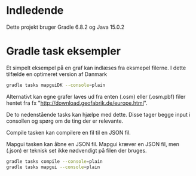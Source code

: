 # Indledende
Dette projekt bruger Gradle 6.8.2 og Java 15.0.2

# Gradle task eksempler
Et simpelt eksempel på en graf kan indlæses fra eksmepel filerne. I dette tilfælde en optimeret version af Danmark
```bash
gradle tasks mapguiDK --console=plain
```
Alternativt kan egne grafer laves ud fra enten (.osm) eller (.osm.pbf) filer hentet fra fx "http://download.geofabrik.de/europe.html". 

De to nedenstående tasks kan hjælpe med dette. Disse tager begge input i consollen og spørg om de ting der er relevante.

Compile tasken kan compilere en fil til en JSON fil.

Mapgui tasken kan åbne en JSON fil. Mapgui kræver en JSON fil, men (.json) er teknisk set ikke nødvendigt på filen der bruges.

```bash
gradle tasks compile --console=plain
gradle tasks mapgui --console=plain
```
